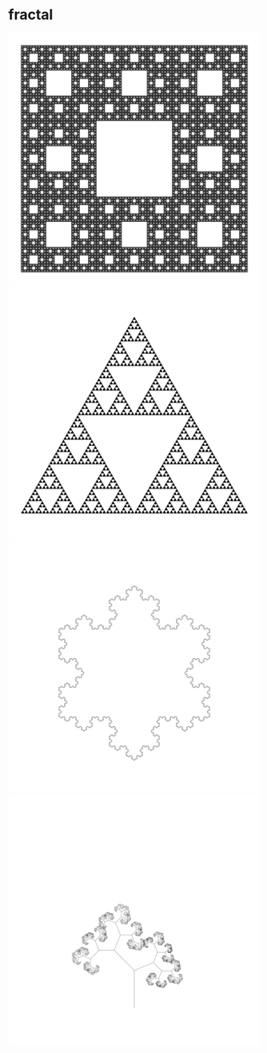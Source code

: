 # fractal
![Ковер Серпинского](https://github.com/alexelyukov/fractal/blob/master/carpetSierpinski.png)
![Салфетка Серпинского](https://github.com/alexelyukov/fractal/blob/master/napkinSierpinski.png)
![Снежинка Коха](https://github.com/alexelyukov/fractal/blob/master/kochSnowflake.png)
![Дерево Пифагора](https://github.com/alexelyukov/fractal/blob/master/pythagorasTree.png)
